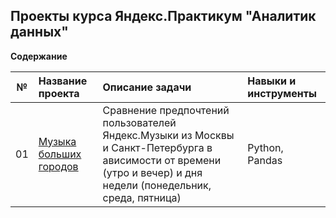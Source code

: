 ## Проекты курса Яндекс.Практикум "Аналитик данных" 

**Содержание**

|№| Название проекта              | Описание задачи           | Навыки и инструменты                   |
|:--:| :--------------------------------- | :----------------------------------- |:---------------------------|
|01 | [Музыка больших городов](https://github.com/Fedkushov/Portfolio/blob/main/01%20%D0%91%D0%B0%D0%B7%D0%BE%D0%B2%D1%8B%D0%B9%20Python)| Сравнение предпочтений пользователей Яндекс.Музыки из Москвы и Санкт-Петербурга в  ависимости от времени (утро и вечер) и дня недели (понедельник, среда, пятница)| Python, Pandas |




